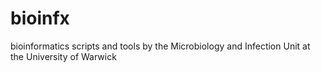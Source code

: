 # bioinfx
bioinformatics scripts and tools by the Microbiology and Infection Unit at the University of Warwick
